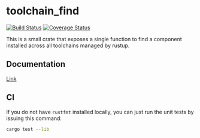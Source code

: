 # toolchain_find

[![Build Status](https://travis-ci.org/gsquire/toolchain_find.svg?branch=master)](https://travis-ci.org/gsquire/toolchain_find)
[![Coverage Status](https://coveralls.io/repos/github/gsquire/toolchain_find/badge.svg?branch=master)](https://coveralls.io/github/gsquire/toolchain_find?branch=master)

This is a small crate that exposes a single function to find a component installed across all
toolchains managed by rustup.

## Documentation
[Link](https://docs.rs/toolchain_find)

## CI
If you do not have `rustfmt` installed locally, you can just run the unit tests by issuing this command:

```sh
cargo test --lib
```
